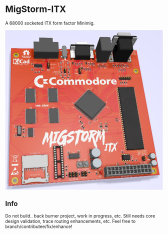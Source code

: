 # MigStorm-ITX
A 68000 socketed ITX form factor Minimig.

![pic](pic.jpg)

## Info
Do not build.. back burner project, work in progress, etc. Still needs core design validation, trace routing enhancements, etc. Feel free to branch/contributee/fix/enhance! 

